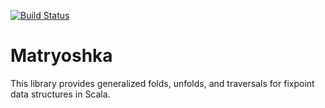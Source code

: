 [![Build Status](https://travis-ci.org/slamdata/matryoshka.svg?branch=master)](https://travis-ci.org/slamdata/matryoshka)

# Matryoshka

This library provides generalized folds, unfolds, and traversals for fixpoint data structures in Scala.
